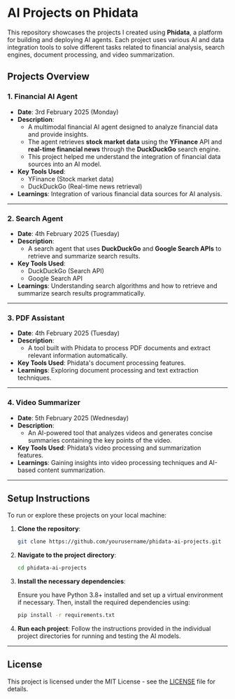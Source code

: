 # AI Projects on Phidata

This repository showcases the projects I created using **Phidata**, a platform for building and deploying AI agents. Each project uses various AI and data integration tools to solve different tasks related to financial analysis, search engines, document processing, and video summarization.

## Projects Overview

### 1. **Financial AI Agent**
   - **Date**: 3rd February 2025 (Monday)
   - **Description**: 
     - A multimodal financial AI agent designed to analyze financial data and provide insights.
     - The agent retrieves **stock market data** using the **YFinance** API and **real-time financial news** through the **DuckDuckGo** search engine.
     - This project helped me understand the integration of financial data sources into an AI model.
   - **Key Tools Used**:
     - YFinance (Stock market data)
     - DuckDuckGo (Real-time news retrieval)
   - **Learnings**: Integration of various financial data sources for AI analysis.

---

### 2. **Search Agent**
   - **Date**: 4th February 2025 (Tuesday)
   - **Description**:
     - A search agent that uses **DuckDuckGo** and **Google Search APIs** to retrieve and summarize search results.
   - **Key Tools Used**:
     - DuckDuckGo (Search API)
     - Google Search API
   - **Learnings**: Understanding search algorithms and how to retrieve and summarize search results programmatically.

---

### 3. **PDF Assistant**
   - **Date**: 4th February 2025 (Tuesday)
   - **Description**: 
     - A tool built with Phidata to process PDF documents and extract relevant information automatically.
   - **Key Tools Used**: Phidata's document processing features.
   - **Learnings**: Exploring document processing and text extraction techniques.

---

### 4. **Video Summarizer**
   - **Date**: 5th February 2025 (Wednesday)
   - **Description**: 
     - An AI-powered tool that analyzes videos and generates concise summaries containing the key points of the video.
   - **Key Tools Used**: Phidata’s video processing and summarization features.
   - **Learnings**: Gaining insights into video processing techniques and AI-based content summarization.

---

## Setup Instructions

To run or explore these projects on your local machine:

1. **Clone the repository**:

    ```bash
    git clone https://github.com/yourusername/phidata-ai-projects.git
    ```

2. **Navigate to the project directory**:

    ```bash
    cd phidata-ai-projects
    ```

3. **Install the necessary dependencies**:

    Ensure you have Python 3.8+ installed and set up a virtual environment if necessary. Then, install the required dependencies using:

    ```bash
    pip install -r requirements.txt
    ```

4. **Run each project**: Follow the instructions provided in the individual project directories for running and testing the AI models.

---

## License

This project is licensed under the MIT License - see the [LICENSE](LICENSE) file for details.

